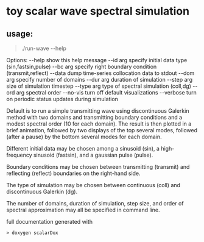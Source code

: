 # toy scalar wave spectral simulation

## usage:

>./run-wave --help

Options:
--help                show this help message
--id arg              specify initial data type (sin,fastsin,pulse)
--bc arg              specify right boundary condition (transmit,reflect)
--data                dump time-series collocation data to stdout
--dom arg             specify number of domains
--dur arg             duration of simulation
--step arg            size of simulation timestep
--type arg            type of spectral simulation (coll,dg)
--ord arg             spectral order
--no-vis              turn off default visualizations
--verbose             turn on periodic status updates during simulation


Default is to run a simple transmitting wave using discontinuous Galerkin method
with two domains and transmitting boundary conditions and a modest spectral
order (10 for each domain). The result is then plotted in a brief animation,
followed by two displays of the top several modes, followed (after a pause) by
the bottom several modes for each domain.

Different initial data may be chosen among a sinusoid (sin), a high-frequency
sinusoid (fastsin), and a gaussian pulse (pulse).

Boundary conditions may be chosen between transmitting (transmit) and reflecting
(reflect) boundaries on the right-hand side.

The type of simulation may be chosen between continuous (coll) and discontinuous
Galerkin (dg).

The number of domains, duration of simulation, step size, and order of spectral
approximation may all be specified in command line.


full documentation generated with

`> doxygen scalarDox`
